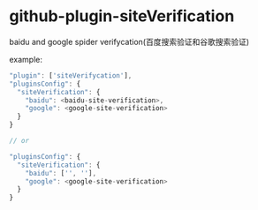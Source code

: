 # github-plugin-siteVerification
baidu and google spider verifycation(百度搜索验证和谷歌搜索验证)

example:

```js
"plugin": ['siteVerifycation'],
"pluginsConfig": {
  "siteVerification": {
    "baidu": <baidu-site-verification>,
    "google": <google-site-verification>
  }
}

// or

"pluginsConfig": {
  "siteVerification": {
    "baidu": ['', ''],
    "google": <google-site-verification>
  }
}
```
